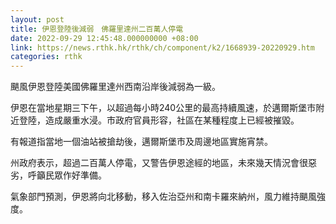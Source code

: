 ```yaml
---
layout: post
title: 伊恩登陸後減弱　佛羅里達州二百萬人停電
date: 2022-09-29 12:45:48.000000000 +08:00
link: https://news.rthk.hk/rthk/ch/component/k2/1668939-20220929.htm
categories: rthk
---
```


颶風伊恩登陸美國佛羅里達州西南沿岸後減弱為一級。

伊恩在當地星期三下午，以超過每小時240公里的最高持續風速，於邁爾斯堡市附近登陸，造成嚴重水浸。市政府官員形容，社區在某種程度上已經被摧毀。

有報道指當地一個油站被搶劫後，邁爾斯堡市及周邊地區實施宵禁。

州政府表示，超過二百萬人停電，又警告伊恩途經的地區，未來幾天情況會很惡劣，呼籲民眾作好準備。

氣象部門預測，伊恩將向北移動，移入佐治亞州和南卡羅來納州，風力維持颶風強度。

